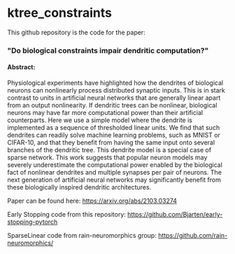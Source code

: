 # ktree_constraints
This github repository is the code for the paper: 

### "Do biological constraints impair dendritic computation?"

#### Abstract:
Physiological experiments have highlighted how the dendrites of biological neurons can nonlinearly process distributed synaptic inputs. This is in stark contrast to units in artificial neural networks that are generally linear apart from an output nonlinearity. If dendritic trees can be nonlinear, biological neurons may have far more computational power than their artificial counterparts. Here we use a simple model where the dendrite is implemented as a sequence of thresholded linear units. We find that such dendrites can readily solve machine learning problems, such as MNIST or CIFAR-10, and that they benefit from having the same input onto several branches of the dendritic tree. This dendrite model is a special case of sparse network. This work suggests that popular neuron models may severely underestimate the computational power enabled by the biological fact of nonlinear dendrites and multiple synapses per pair of neurons. The next generation of artificial neural networks may significantly benefit from these biologically inspired dendritic architectures.

Paper can be found here: https://arxiv.org/abs/2103.03274

Early Stopping code from this repository: https://github.com/Bjarten/early-stopping-pytorch

SparseLinear code from rain-neuromorphics group: https://github.com/rain-neuromorphics/
